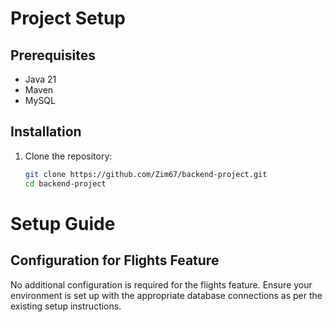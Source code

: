 # Project Setup

## Prerequisites
- Java 21
- Maven
- MySQL

## Installation
1. Clone the repository:
   ```bash
   git clone https://github.com/Zim67/backend-project.git
   cd backend-project

# Setup Guide

## Configuration for Flights Feature
No additional configuration is required for the flights feature. Ensure your environment is set up with the appropriate database connections as per the existing setup instructions.
